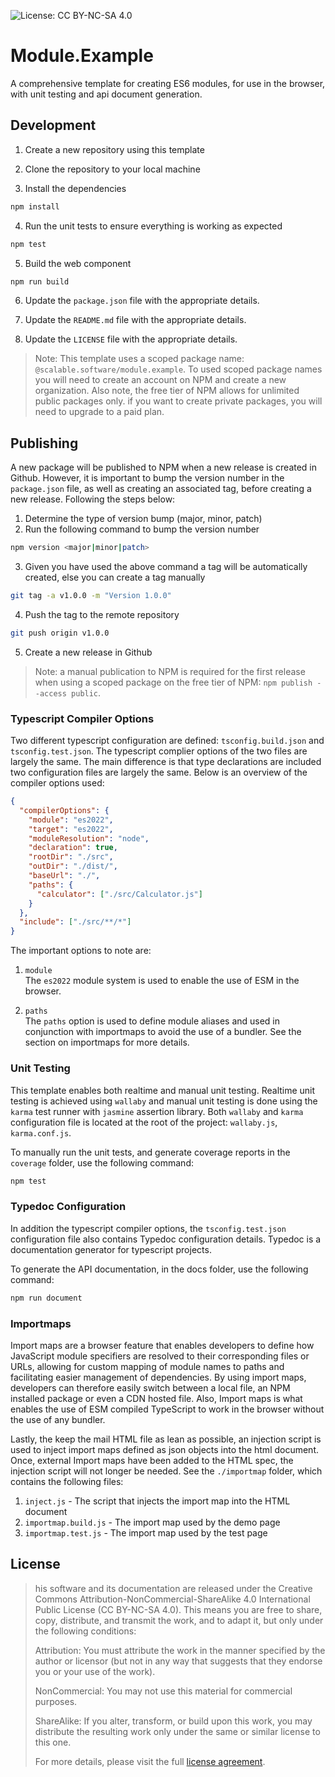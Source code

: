 ![License: CC BY-NC-SA 4.0](https://flat.badgen.net/static/license/CC-BY-NC-SA-4.0/green)

# Module.Example

A comprehensive template for creating ES6 modules, for use in the browser, with unit testing and api document generation.

## Development

1. Create a new repository using this template

2. Clone the repository to your local machine

3. Install the dependencies

```bash
npm install
```

4. Run the unit tests to ensure everything is working as expected

```bash
npm test
```

5. Build the web component

```bash
npm run build
```

6. Update the `package.json` file with the appropriate details.

7. Update the `README.md` file with the appropriate details.

8. Update the `LICENSE` file with the appropriate details.

> Note: This template uses a scoped package name: `@scalable.software/module.example`. To used scoped package names you will need to create an account on NPM and create a new organization. Also note, the free tier of NPM allows for unlimited public packages only. if you want to create private packages, you will need to upgrade to a paid plan.

## Publishing

A new package will be published to NPM when a new release is created in Github. However, it is important to bump the version number in the `package.json` file, as well as creating an associated tag, before creating a new release. Following the steps below:

1. Determine the type of version bump (major, minor, patch)
2. Run the following command to bump the version number

```bash
npm version <major|minor|patch>
```

3. Given you have used the above command a tag will be automatically created, else you can create a tag manually

```bash
git tag -a v1.0.0 -m "Version 1.0.0"
```

4. Push the tag to the remote repository

```bash
git push origin v1.0.0
```

5. Create a new release in Github

> Note: a manual publication to NPM is required for the first release when using a scoped package on the free tier of NPM: `npm publish --access public`.

### Typescript Compiler Options

Two different typescript configuration are defined: `tsconfig.build.json` and `tsconfig.test.json`. The typescript complier options of the two files are largely the same. The main difference is that type declarations are included two configuration files are largely the same. Below is an overview of the compiler options used:

```json
{
  "compilerOptions": {
    "module": "es2022",
    "target": "es2022",
    "moduleResolution": "node",
    "declaration": true,
    "rootDir": "./src",
    "outDir": "./dist/",
    "baseUrl": "./",
    "paths": {
      "calculator": ["./src/Calculator.js"]
    }
  },
  "include": ["./src/**/*"]
}
```

The important options to note are:

1. `module`  
   The `es2022` module system is used to enable the use of ESM in the browser.

2. `paths`  
   The `paths` option is used to define module aliases and used in conjunction with importmaps to avoid the use of a bundler. See the section on importmaps for more details.

### Unit Testing

This template enables both realtime and manual unit testing. Realtime unit testing is achieved using `wallaby` and manual unit testing is done using the `karma` test runner with `jasmine` assertion library. Both `wallaby` and `karma` configuration file is located at the root of the project: `wallaby.js`, `karma.conf.js`.

To manually run the unit tests, and generate coverage reports in the `coverage` folder, use the following command:

```bash
npm test
```

### Typedoc Configuration

In addition the typescript compiler options, the `tsconfig.test.json` configuration file also contains Typedoc configuration details. Typedoc is a documentation generator for typescript projects.

To generate the API documentation, in the docs folder, use the following command:

```bash
npm run document
```

### Importmaps

Import maps are a browser feature that enables developers to define how JavaScript module specifiers are resolved to their corresponding files or URLs, allowing for custom mapping of module names to paths and facilitating easier management of dependencies. By using import maps, developers can therefore easily switch between a local file, an NPM installed package or even a CDN hosted file. Also, Import maps is what enables the use of ESM compiled TypeScript to work in the browser without the use of any bundler.

Lastly, the keep the mail HTML file as lean as possible, an injection script is used to inject import maps defined as json objects into the html document. Once, external Import maps have been added to the HTML spec, the injection script will not longer be needed. See the `./importmap` folder, which contains the following files:

1. `inject.js` - The script that injects the import map into the HTML document
2. `importmap.build.js` - The import map used by the demo page
3. `importmap.test.js` - The import map used by the test page

## License

> his software and its documentation are released under the Creative Commons Attribution-NonCommercial-ShareAlike 4.0 International Public License (CC BY-NC-SA 4.0). This means you are free to share, copy, distribute, and transmit the work, and to adapt it, but only under the following conditions:
>
> Attribution: You must attribute the work in the manner specified by the author or licensor (but not in any way that suggests that they endorse you or your use of the work).
>
> NonCommercial: You may not use this material for commercial purposes.
>
> ShareAlike: If you alter, transform, or build upon this work, you may distribute the resulting work only under the same or similar license to this one.
>
> For more details, please visit the full [license agreement](https://creativecommons.org/licenses/by-nc-sa/4.0/).
